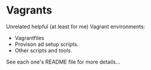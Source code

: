 Vagrants
========

Unrelated helpful (at least for me) Vagrant environments:

  * Vagrantfiles
  * Provison ad setup scripts.
  * Other scripts and tools.

See each one's README file for more details...
